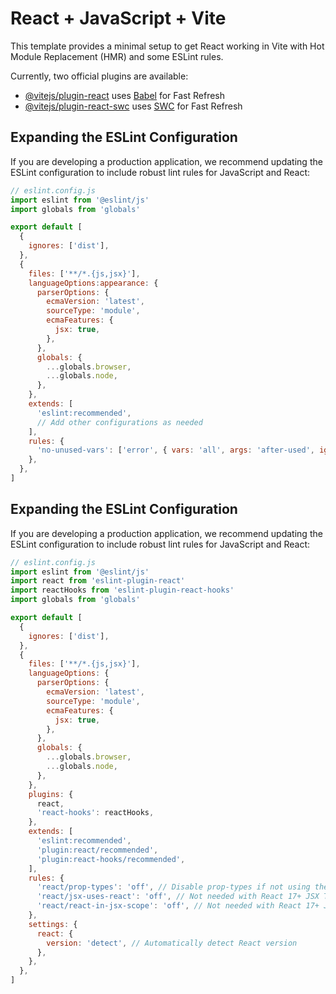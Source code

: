 # React + JavaScript + Vite

This template provides a minimal setup to get React working in Vite with Hot Module Replacement (HMR) and some ESLint rules.

Currently, two official plugins are available:

- [@vitejs/plugin-react](https://github.com/vitejs/vite-plugin-react/blob/main/packages/plugin-react) uses [Babel](https://babeljs.io/) for Fast Refresh
- [@vitejs/plugin-react-swc](https://github.com/vitejs/vite-plugin-react/blob/main/packages/plugin-react-swc) uses [SWC](https://swc.rs/) for Fast Refresh

## Expanding the ESLint Configuration

If you are developing a production application, we recommend updating the ESLint configuration to include robust lint rules for JavaScript and React:

```javascript
// eslint.config.js
import eslint from '@eslint/js'
import globals from 'globals'

export default [
  {
    ignores: ['dist'],
  },
  {
    files: ['**/*.{js,jsx}'],
    languageOptions:appearance: {
      parserOptions: {
        ecmaVersion: 'latest',
        sourceType: 'module',
        ecmaFeatures: {
          jsx: true,
        },
      },
      globals: {
        ...globals.browser,
        ...globals.node,
      },
    },
    extends: [
      'eslint:recommended',
      // Add other configurations as needed
    ],
    rules: {
      'no-unused-vars': ['error', { vars: 'all', args: 'after-used', ignoreRestSiblings: false }],
    },
  },
]
```
## Expanding the ESLint Configuration

If you are developing a production application, we recommend updating the ESLint configuration to include robust lint rules for JavaScript and React:

```javascript
// eslint.config.js
import eslint from '@eslint/js'
import react from 'eslint-plugin-react'
import reactHooks from 'eslint-plugin-react-hooks'
import globals from 'globals'

export default [
  {
    ignores: ['dist'],
  },
  {
    files: ['**/*.{js,jsx}'],
    languageOptions: {
      parserOptions: {
        ecmaVersion: 'latest',
        sourceType: 'module',
        ecmaFeatures: {
          jsx: true,
        },
      },
      globals: {
        ...globals.browser,
        ...globals.node,
      },
    },
    plugins: {
      react,
      'react-hooks': reactHooks,
    },
    extends: [
      'eslint:recommended',
      'plugin:react/recommended',
      'plugin:react-hooks/recommended',
    ],
    rules: {
      'react/prop-types': 'off', // Disable prop-types if not using them
      'react/jsx-uses-react': 'off', // Not needed with React 17+ JSX Transform
      'react/react-in-jsx-scope': 'off', // Not needed with React 17+ JSX Transform
    },
    settings: {
      react: {
        version: 'detect', // Automatically detect React version
      },
    },
  },
]
```
